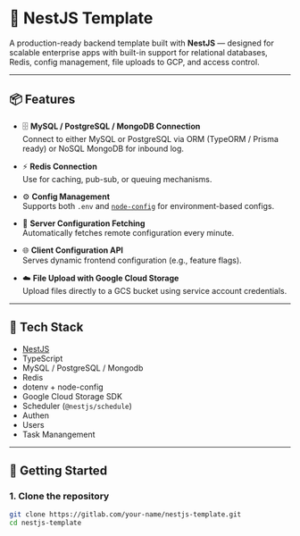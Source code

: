 # 🚀 NestJS Template

A production-ready backend template built with **NestJS** — designed for scalable enterprise apps with built-in support for relational databases, Redis, config management, file uploads to GCP, and access control.

---

## 📦 Features

- 🗄️ **MySQL / PostgreSQL / MongoDB Connection**  
  Connect to either MySQL or PostgreSQL via ORM (TypeORM / Prisma ready) or NoSQL MongoDB for inbound log.

- ⚡ **Redis Connection**  
  Use for caching, pub-sub, or queuing mechanisms.

- ⚙️ **Config Management**  
  Supports both `.env` and [`node-config`](https://github.com/node-config/node-config) for environment-based configs.

- 🔁 **Server Configuration Fetching**  
  Automatically fetches remote configuration every minute.

- 🌐 **Client Configuration API**  
  Serves dynamic frontend configuration (e.g., feature flags).

- ☁️ **File Upload with Google Cloud Storage**  
  Upload files directly to a GCS bucket using service account credentials.

---

## 🧠 Tech Stack

- [NestJS](https://nestjs.com/)
- TypeScript
- MySQL / PostgreSQL / Mongodb
- Redis
- dotenv + node-config
- Google Cloud Storage SDK
- Scheduler (`@nestjs/schedule`)
- Authen
- Users
- Task Manangement

---

## 🚀 Getting Started

### 1. Clone the repository

```bash
git clone https://gitlab.com/your-name/nestjs-template.git
cd nestjs-template
```
